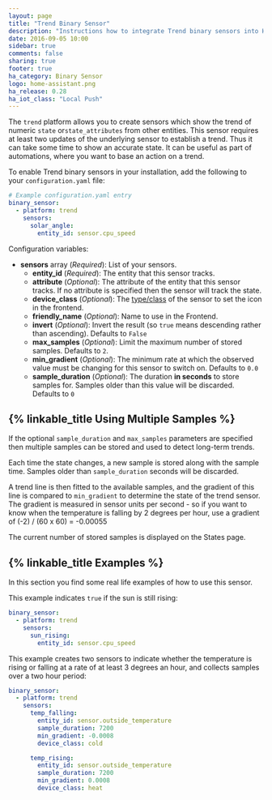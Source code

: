 ```yaml
---
layout: page
title: "Trend Binary Sensor"
description: "Instructions how to integrate Trend binary sensors into Home Assistant."
date: 2016-09-05 10:00
sidebar: true
comments: false
sharing: true
footer: true
ha_category: Binary Sensor
logo: home-assistant.png
ha_release: 0.28
ha_iot_class: "Local Push"
---
```


The `trend` platform allows you to create sensors which show the trend of numeric `state` or`state_attributes` from other entities. This sensor requires at least two updates of the underlying sensor to establish a trend. Thus it can take some time to show an accurate state. It can be useful as part of automations, where you want to base an action on a trend.

To enable Trend binary sensors in your installation, add the following to your `configuration.yaml` file:

```yaml
# Example configuration.yaml entry
binary_sensor:
  - platform: trend
    sensors:
      solar_angle:
        entity_id: sensor.cpu_speed
```

Configuration variables:

- **sensors** array (*Required*): List of your sensors.
  - **entity_id** (*Required*): The entity that this sensor tracks.
  - **attribute** (*Optional*): The attribute of the entity that this sensor tracks. If no attribute is specified then the sensor will track the state.
  - **device_class** (*Optional*): The [type/class](/components/binary_sensor/) of the sensor to set the icon in the frontend.
  - **friendly_name** (*Optional*): Name to use in the Frontend.
  - **invert** (*Optional*): Invert the result (so `true` means descending rather than ascending). Defaults to `False`
  - **max_samples** (*Optional*): Limit the maximum number of stored samples. Defaults to `2`.
  - **min_gradient** (*Optional*): The minimum rate at which the observed value must be changing for this sensor to switch on. Defaults to `0.0`
  - **sample_duration** (*Optional*): The duration **in seconds** to store samples for. Samples older than this value will be discarded. Defaults to `0`

## {% linkable_title Using Multiple Samples %}

If the optional `sample_duration` and `max_samples` parameters are specified then multiple samples can be stored and used to detect long-term trends.

Each time the state changes, a new sample is stored along with the sample time. Samples older than `sample_duration` seconds will be discarded.

A trend line is then fitted to the available samples, and the gradient of this line is compared to `min_gradient` to determine the state of the trend sensor. The gradient is measured in sensor units per second - so if you want to know when the temperature is falling by 2 degrees per hour, use a gradient of (-2) / (60 x 60) = -0.00055

The current number of stored samples is displayed on the States page.

## {% linkable_title Examples %}

In this section you find some real life examples of how to use this sensor.

This example indicates `true` if the sun is still rising:

```yaml
binary_sensor:
  - platform: trend
    sensors:
      sun_rising:
        entity_id: sensor.cpu_speed
```

This example creates two sensors to indicate whether the temperature is rising or falling at a rate of at least 3 degrees an hour, and collects samples over a two hour period:

```yaml
binary_sensor:
  - platform: trend
    sensors:
      temp_falling:
        entity_id: sensor.outside_temperature
        sample_duration: 7200
        min_gradient: -0.0008
        device_class: cold

      temp_rising:
        entity_id: sensor.outside_temperature
        sample_duration: 7200
        min_gradient: 0.0008
        device_class: heat
```
